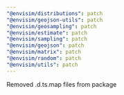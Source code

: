 ```yaml
---
"@envisim/distributions": patch
"@envisim/geojson-utils": patch
"@envisim/geosampling": patch
"@envisim/estimate": patch
"@envisim/sampling": patch
"@envisim/geojson": patch
"@envisim/matrix": patch
"@envisim/random": patch
"@envisim/utils": patch
---
```


Removed .d.ts.map files from package

